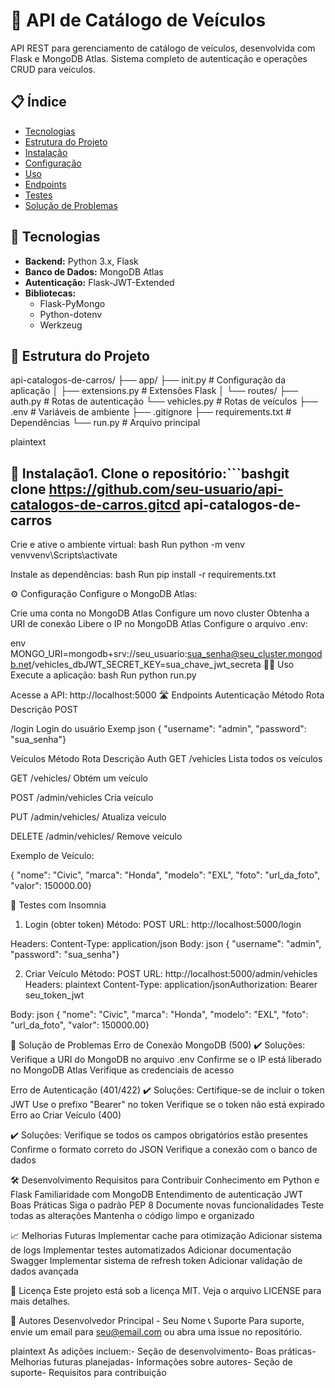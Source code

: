 # 🚗 API de Catálogo de Veículos

API REST para gerenciamento de catálogo de veículos, desenvolvida com Flask e MongoDB Atlas. Sistema completo de autenticação e operações CRUD para veículos.

## 📋 Índice
- [Tecnologias](#-tecnologias)
- [Estrutura do Projeto](#-estrutura-do-projeto)
- [Instalação](#-instalação)
- [Configuração](#-configuração)
- [Uso](#-uso)
- [Endpoints](#-endpoints)
- [Testes](#-testes)
- [Solução de Problemas](#-solução-de-problemas)

## 🚀 Tecnologias

- **Backend:** Python 3.x, Flask
- **Banco de Dados:** MongoDB Atlas
- **Autenticação:** Flask-JWT-Extended
- **Bibliotecas:**
  - Flask-PyMongo
  - Python-dotenv
  - Werkzeug

## 📁 Estrutura do Projeto
api-catalogos-de-carros/ 
├── app/ 
    ├── init.py # Configuração da aplicação │ 
    ├── extensions.py # Extensões Flask │ 
    └── routes/ 
      ├── auth.py # Rotas de autenticação 
      └── vehicles.py # Rotas de veículos 
├── .env # Variáveis de ambiente 
├── .gitignore 
├── requirements.txt # Dependências 
└── run.py # Arquivo principal

plaintext

## 🔧 Instalação1. **Clone o repositório:**```bashgit clone https://github.com/seu-usuario/api-catalogos-de-carros.gitcd api-catalogos-de-carros
Crie e ative o ambiente virtual:
bash
Run
python -m venv venvvenv\Scripts\activate

Instale as dependências:
bash
Run
pip install -r requirements.txt

⚙️ Configuração
Configure o MongoDB Atlas:

Crie uma conta no MongoDB Atlas
Configure um novo cluster
Obtenha a URI de conexão
Libere o IP no MongoDB Atlas
Configure o arquivo .env:

env
MONGO_URI=mongodb+srv://seu_usuario:sua_senha@seu_cluster.mongodb.net/vehicles_dbJWT_SECRET_KEY=sua_chave_jwt_secreta
🏃‍♂️ Uso
Execute a aplicação:
bash
Run
python run.py

Acesse a API: http://localhost:5000
🛣️ Endpoints
Autenticação
Método	Rota	Descrição
POST

/login
Login do usuário
Exemp
json
{    "username": "admin",    "password": "sua_senha"}

Veículos
Método	Rota	Descrição	Auth
GET
/vehicles
Lista todos os veículos

GET
/vehicles/<id>
Obtém um veículo

POST
/admin/vehicles
Cria veículo

PUT
/admin/vehicles/<id>
Atualiza veículo

DELETE
/admin/vehicles/<id>
Remove veículo

Exemplo de Veículo:

{    "nome": "Civic",    "marca": "Honda",    "modelo": "EXL",    "foto": "url_da_foto",    "valor": 150000.00}

🧪 Testes com Insomnia
1. Login (obter token)
Método: POST
URL: http://localhost:5000/login

Headers:
Content-Type: application/json
Body:
json
{    "username": "admin",    "password": "sua_senha"}

2. Criar Veículo
Método: POST
URL: http://localhost:5000/admin/vehicles
Headers:
plaintext
Content-Type: application/jsonAuthorization: Bearer seu_token_jwt

Body:
json
{    "nome": "Civic",    "marca": "Honda",    "modelo": "EXL",    "foto": "url_da_foto",    "valor": 150000.00}

🔧 Solução de Problemas
Erro de Conexão MongoDB (500)
✔️ Soluções:
Verifique a URI do MongoDB no arquivo .env
Confirme se o IP está liberado no MongoDB Atlas
Verifique as credenciais de acesso

Erro de Autenticação (401/422)
✔️ Soluções:
Certifique-se de incluir o token JWT
Use o prefixo "Bearer" no token
Verifique se o token não está expirado
Erro ao Criar Veículo (400)

✔️ Soluções:
Verifique se todos os campos obrigatórios estão presentes
Confirme o formato correto do JSON
Verifique a conexão com o banco de dados

🛠️ Desenvolvimento
Requisitos para Contribuir
Conhecimento em Python e Flask
Familiaridade com MongoDB
Entendimento de autenticação JWT
Boas Práticas
Siga o padrão PEP 8
Documente novas funcionalidades
Teste todas as alterações
Mantenha o código limpo e organizado

📈 Melhorias Futuras
Implementar cache para otimização
Adicionar sistema de logs
Implementar testes automatizados
Adicionar documentação Swagger
Implementar sistema de refresh token
Adicionar validação de dados avançada

📄 Licença
Este projeto está sob a licença MIT. Veja o arquivo LICENSE para mais detalhes.

👥 Autores
Desenvolvedor Principal - Seu Nome
📞 Suporte
Para suporte, envie um email para seu@email.com ou abra uma issue no repositório.

plaintext
As adições incluem:- Seção de desenvolvimento- Boas práticas- Melhorias futuras planejadas- Informações sobre autores- Seção de suporte- Requisitos para contribuição




